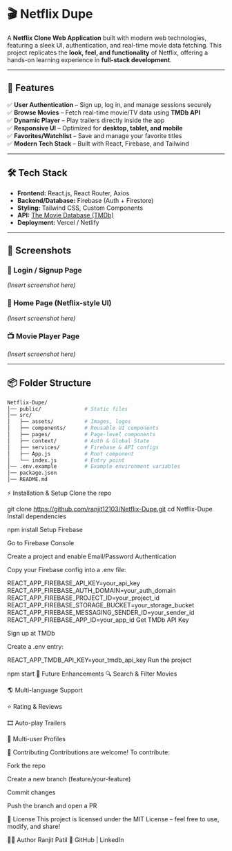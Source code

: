 # 🎬 Netflix Dupe  

A **Netflix Clone Web Application** built with modern web technologies, featuring a sleek UI, authentication, and real-time movie data fetching. This project replicates the **look, feel, and functionality** of Netflix, offering a hands-on learning experience in **full-stack development**.  

---

## 🚀 Features  

✅ **User Authentication** – Sign up, log in, and manage sessions securely  
✅ **Browse Movies** – Fetch real-time movie/TV data using **TMDb API**  
✅ **Dynamic Player** – Play trailers directly inside the app  
✅ **Responsive UI** – Optimized for **desktop, tablet, and mobile**  
✅ **Favorites/Watchlist** – Save and manage your favorite titles  
✅ **Modern Tech Stack** – Built with React, Firebase, and Tailwind  

---

## 🛠️ Tech Stack  

- **Frontend:** React.js, React Router, Axios  
- **Backend/Database:** Firebase (Auth + Firestore)  
- **Styling:** Tailwind CSS, Custom Components  
- **API:** [The Movie Database (TMDb)](https://www.themoviedb.org/)  
- **Deployment:** Vercel / Netlify  

---

## 📸 Screenshots  

### 🔐 Login / Signup Page  
*(Insert screenshot here)*  

### 🎥 Home Page (Netflix-style UI)  
*(Insert screenshot here)*  

### 📺 Movie Player Page  
*(Insert screenshot here)*  

---

## 📦 Folder Structure  

```bash
Netflix-Dupe/
│── public/              # Static files
│── src/
│   ├── assets/          # Images, logos
│   ├── components/      # Reusable UI components
│   ├── pages/           # Page-level components
│   ├── context/         # Auth & Global State
│   ├── services/        # Firebase & API configs
│   ├── App.js           # Root component
│   └── index.js         # Entry point
│── .env.example         # Example environment variables
│── package.json
│── README.md
```

⚡ Installation & Setup
Clone the repo


git clone https://github.com/ranjit12103/Netflix-Dupe.git
cd Netflix-Dupe
Install dependencies


npm install
Setup Firebase

Go to Firebase Console

Create a project and enable Email/Password Authentication

Copy your Firebase config into a .env file:

REACT_APP_FIREBASE_API_KEY=your_api_key
REACT_APP_FIREBASE_AUTH_DOMAIN=your_auth_domain
REACT_APP_FIREBASE_PROJECT_ID=your_project_id
REACT_APP_FIREBASE_STORAGE_BUCKET=your_storage_bucket
REACT_APP_FIREBASE_MESSAGING_SENDER_ID=your_sender_id
REACT_APP_FIREBASE_APP_ID=your_app_id
Get TMDb API Key

Sign up at TMDb

Create a .env entry:


REACT_APP_TMDB_API_KEY=your_tmdb_api_key
Run the project


npm start
🚧 Future Enhancements
🔍 Search & Filter Movies

🌎 Multi-language Support

⭐ Rating & Reviews

🎞️ Auto-play Trailers

👥 Multi-user Profiles

🤝 Contributing
Contributions are welcome! To contribute:

Fork the repo

Create a new branch (feature/your-feature)

Commit changes

Push the branch and open a PR

📜 License
This project is licensed under the MIT License – feel free to use, modify, and share!

👨‍💻 Author
Ranjit Patil
🔗 GitHub | LinkedIn